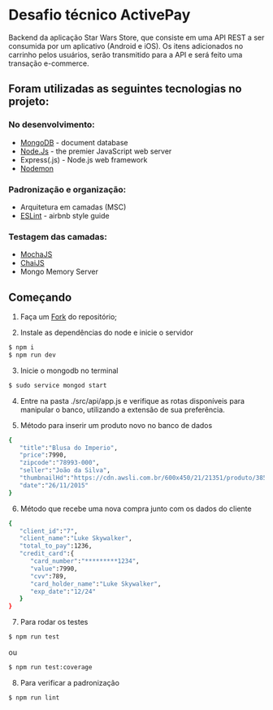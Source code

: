 # Desafio técnico ActivePay

Backend da aplicação Star Wars Store, que consiste em uma API REST a ser consumida por um aplicativo (Android e iOS).
Os itens adicionados no carrinho pelos usuários, serão transmitido para a API e será feito uma transação e-commerce.

  
## Foram utilizadas as seguintes tecnologias no projeto:

### No desenvolvimento:

- <a href="https://www.mongodb.com" rel="nofollow">MongoDB</a> - document database
- <a href="https://nodejs.org/en/download/" rel="nofollow">Node.Js</a> - the premier JavaScript web server
- Express(.js) - Node.js web framework
- <a href="https://www.npmjs.com/package/nodemon" rel="nofollow">Nodemon</a>

### Padronização e organização:

- Arquitetura em camadas (MSC)
- <a href="https://eslint.org/" rel="nofollow">ESLint</a> - airbnb style guide

### Testagem das camadas:

- <a href="https://mochajs.org/" rel="nofollow">MochaJS</a>
- <a href="https://www.chaijs.com/" rel="nofollow">ChaiJS</a>
- Mongo Memory Server


## Começando

1. Faça um <a href="https://docs.github.com/pt/get-started/quickstart/fork-a-repo" rel="nofollow">Fork</a> do repositório;

3. Instale as dependências do node e inicie o servidor

```bash
$ npm i
$ npm run dev
```

3. Inicie o mongodb no terminal

```bash
$ sudo service mongod start
```

4. Entre na pasta ./src/api/app.js e verifique as rotas disponíveis para manipular o banco, utilizando a extensão de sua preferência.

5. Método para inserir um produto novo no banco de dados

```bash
{
   "title":"Blusa do Imperio",
   "price":7990,
   "zipcode":"78993-000",
   "seller":"João da Silva",
   "thumbnailHd":"https://cdn.awsli.com.br/600x450/21/21351/produto/3853007/f66e8c63ab.jpg",
   "date":"26/11/2015"
}
```

6. Método que recebe uma nova compra junto com os dados do cliente

```bash
{
   "client_id":"7",  
   "client_name":"Luke Skywalker",
   "total_to_pay":1236,
   "credit_card":{
      "card_number":"*********1234",
      "value":7990,
      "cvv":789,
      "card_holder_name":"Luke Skywalker",
      "exp_date":"12/24"
   }
}
```

7. Para rodar os testes

```bash
$ npm run test
```
ou
```bash
$ npm run test:coverage
```

8. Para verificar a padronização

```bash
$ npm run lint
```


